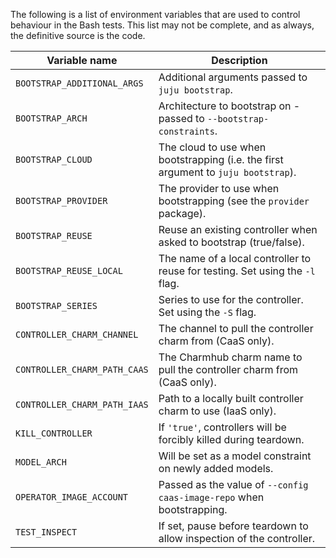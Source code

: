 The following is a list of environment variables that are used to control
behaviour in the Bash tests. This list may not be complete, and as always, the
definitive source is the code.

| Variable name                | Description                                                                        |
|------------------------------|------------------------------------------------------------------------------------|
| `BOOTSTRAP_ADDITIONAL_ARGS`  | Additional arguments passed to `juju bootstrap`.                                   |
| `BOOTSTRAP_ARCH`             | Architecture to bootstrap on - passed to `--bootstrap-constraints`.                |
| `BOOTSTRAP_CLOUD`            | The cloud to use when bootstrapping (i.e. the first argument to `juju bootstrap`). |
| `BOOTSTRAP_PROVIDER`         | The provider to use when bootstrapping (see the `provider` package).               |
| `BOOTSTRAP_REUSE`            | Reuse an existing controller when asked to bootstrap (true/false).                 |
| `BOOTSTRAP_REUSE_LOCAL`      | The name of a local controller to reuse for testing. Set using the `-l` flag.      |
| `BOOTSTRAP_SERIES`           | Series to use for the controller. Set using the `-S` flag.                         |
| `CONTROLLER_CHARM_CHANNEL`   | The channel to pull the controller charm from (CaaS only).                         |
| `CONTROLLER_CHARM_PATH_CAAS` | The Charmhub charm name to pull the controller charm from (CaaS only).             |
| `CONTROLLER_CHARM_PATH_IAAS` | Path to a locally built controller charm to use (IaaS only).                       |
| `KILL_CONTROLLER`            | If `'true'`, controllers will be forcibly killed during teardown.                  |
| `MODEL_ARCH`                 | Will be set as a model constraint on newly added models.                           |
| `OPERATOR_IMAGE_ACCOUNT`     | Passed as the value of `--config caas-image-repo` when bootstrapping.              |
| `TEST_INSPECT`               | If set, pause before teardown to allow inspection of the controller.               |